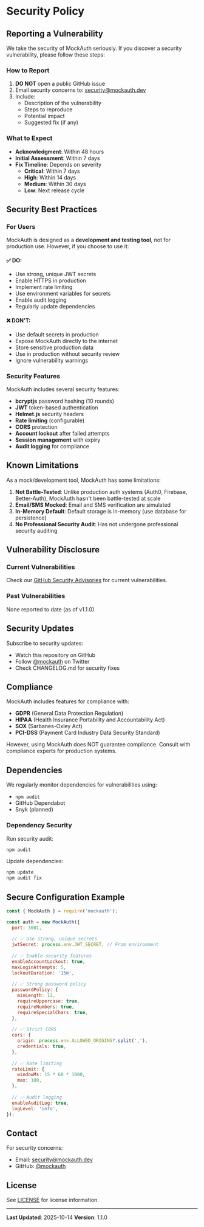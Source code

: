 # Security Policy

## Reporting a Vulnerability

We take the security of MockAuth seriously. If you discover a security vulnerability, please follow these steps:

### How to Report

1. **DO NOT** open a public GitHub issue
2. Email security concerns to: [security@mockauth.dev](mailto:security@mockauth.dev)
3. Include:
   - Description of the vulnerability
   - Steps to reproduce
   - Potential impact
   - Suggested fix (if any)

### What to Expect

- **Acknowledgment**: Within 48 hours
- **Initial Assessment**: Within 7 days
- **Fix Timeline**: Depends on severity
  - **Critical**: Within 7 days
  - **High**: Within 14 days
  - **Medium**: Within 30 days
  - **Low**: Next release cycle

## Security Best Practices

### For Users

MockAuth is designed as a **development and testing tool**, not for production use. However, if you choose to use it:

#### ✅ DO:
- Use strong, unique JWT secrets
- Enable HTTPS in production
- Implement rate limiting
- Use environment variables for secrets
- Enable audit logging
- Regularly update dependencies

#### ❌ DON'T:
- Use default secrets in production
- Expose MockAuth directly to the internet
- Store sensitive production data
- Use in production without security review
- Ignore vulnerability warnings

### Security Features

MockAuth includes several security features:

- **bcryptjs** password hashing (10 rounds)
- **JWT** token-based authentication
- **Helmet.js** security headers
- **Rate limiting** (configurable)
- **CORS** protection
- **Account lockout** after failed attempts
- **Session management** with expiry
- **Audit logging** for compliance

## Known Limitations

As a mock/development tool, MockAuth has some limitations:

1. **Not Battle-Tested**: Unlike production auth systems (Auth0, Firebase, Better-Auth), MockAuth hasn't been battle-tested at scale
2. **Email/SMS Mocked**: Email and SMS verification are simulated
3. **In-Memory Default**: Default storage is in-memory (use database for persistence)
4. **No Professional Security Audit**: Has not undergone professional security auditing

## Vulnerability Disclosure

### Current Vulnerabilities

Check our [GitHub Security Advisories](https://github.com/mockilo/mockauth/security/advisories) for current vulnerabilities.

### Past Vulnerabilities

None reported to date (as of v1.1.0)

## Security Updates

Subscribe to security updates:
- Watch this repository on GitHub
- Follow [@mockauth](https://twitter.com/mockilo_) on Twitter
- Check CHANGELOG.md for security fixes

## Compliance

MockAuth includes features for compliance with:
- **GDPR** (General Data Protection Regulation)
- **HIPAA** (Health Insurance Portability and Accountability Act)
- **SOX** (Sarbanes-Oxley Act)
- **PCI-DSS** (Payment Card Industry Data Security Standard)

However, using MockAuth does NOT guarantee compliance. Consult with compliance experts for production systems.

## Dependencies

We regularly monitor dependencies for vulnerabilities using:
- `npm audit`
- GitHub Dependabot
- Snyk (planned)

### Dependency Security

Run security audit:
```bash
npm audit
```

Update dependencies:
```bash
npm update
npm audit fix
```

## Secure Configuration Example

```javascript
const { MockAuth } = require('mockauth');

const auth = new MockAuth({
  port: 3001,
  
  // ✅ Use strong, unique secrets
  jwtSecret: process.env.JWT_SECRET, // From environment
  
  // ✅ Enable security features
  enableAccountLockout: true,
  maxLoginAttempts: 5,
  lockoutDuration: '15m',
  
  // ✅ Strong password policy
  passwordPolicy: {
    minLength: 12,
    requireUppercase: true,
    requireNumbers: true,
    requireSpecialChars: true,
  },
  
  // ✅ Strict CORS
  cors: {
    origin: process.env.ALLOWED_ORIGINS?.split(','),
    credentials: true,
  },
  
  // ✅ Rate limiting
  rateLimit: {
    windowMs: 15 * 60 * 1000,
    max: 100,
  },
  
  // ✅ Audit logging
  enableAuditLog: true,
  logLevel: 'info',
});
```

## Contact

For security concerns:
- Email: [security@mockauth.dev](mailto:security@mockauth.dev)
- GitHub: [@mockauth](https://github.com/mockilo/mockauth)

## License

See [LICENSE](LICENSE) for license information.

---

**Last Updated**: 2025-10-14
**Version**: 1.1.0

